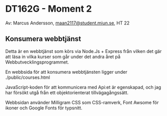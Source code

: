 # DT162G - Moment 2
Av: Marcus Andersson, maan2117@student.miun.se, HT 22

## Konsumera webbtjänst
Detta är en webbtjänst som körs via Node.Js + Express från vilken det gär att läsa in vilka kurser som går under det andra året på Webbutvecklingsprogrammet.

En webbsida för att konsumera webbtjänsten ligger under ./public/courses.html

JavaScript-koden för att kommunicera med Api:et är egenskapad, och jag har försökt utgå från ett objektorienterat tillvägagångssätt.

Webbsidan använder Milligram CSS som CSS-ramverk, Font Awsome för ikoner och Google Fonts för typsnitt.
